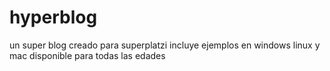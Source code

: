 # hyperblog
un super blog 
creado para superplatzi 
incluye ejemplos en windows linux y mac
disponible para todas las edades 